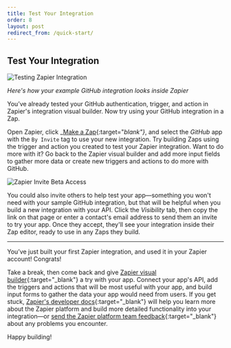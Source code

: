 ```yaml
---
title: Test Your Integration
order: 8
layout: post
redirect_from: /quick-start/
---
```


## Test Your Integration

![Testing Zapier Integration](https://cdn.zapier.com/storage/photos/bcad0a485f61f4acccf36cb19a0261ec.gif)

_Here's how your example GitHub integration looks inside Zapier_

You’ve already tested your GitHub authentication, trigger, and action in Zapier's integration visual builder. Now try using your GitHub integration in a Zap.

Open Zapier, click _[Make a Zap](https://zapier.com/app/editor/){:target="_blank"}_, and select the _GitHub_ app with the `By Invite` tag to use your new integration. Try building Zaps using the trigger and action you created to test your Zapier integration. Want to do more with it? Go back to the Zapier visual builder and add more input fields to gather more data or create new triggers and actions to do more with GitHub.

![Zapier Invite Beta Access](https://cdn.zapier.com/storage/photos/653cbb9882546956d2da9c60d3291590.png)

You could also invite others to help test your app—something you won't need with your sample GitHub integration, but that will be helpful when you build a new integration with your API. Click the _Visibility_ tab, then copy the link on that page or enter a contact's email address to send them an invite to try your app. Once they accept, they'll see your integration inside their Zap editor, ready to use in any Zaps they build.

***

You’ve just built your first Zapier integration, and used it in your Zapier account! Congrats!

Take a break, then come back and give [Zapier visual builder](https://zapier.com/app/developer/){:target="_blank"} a try with your app. Connect your app's API, add the triggers and actions that will be most useful with your app, and build input forms to gather the data your app would need from users. If you get stuck, [Zapier's developer docs](https://zapier.github.io/zapier-platform-cli/){:target="_blank"} will help you learn more about the Zapier platform and build more detailed functionality into your integration—or [send the Zapier platform team feedback](https://docs.google.com/forms/d/e/1FAIpQLSfs0u5YppMGGwCuyVJJRdJuVcTEqOSV7tI5pzU4Szac2ii0Pg/viewform){:target="_blank"} about any problems you encounter.

Happy building!